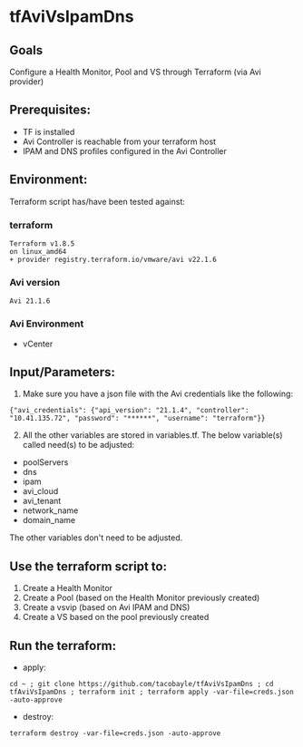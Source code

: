 # tfAviVsIpamDns

## Goals
Configure a Health Monitor, Pool and VS through Terraform (via Avi provider)

## Prerequisites:
- TF is installed
- Avi Controller is reachable from your terraform host
- IPAM and DNS profiles configured in the Avi Controller

## Environment:

Terraform script has/have been tested against:

### terraform

```
Terraform v1.8.5
on linux_amd64
+ provider registry.terraform.io/vmware/avi v22.1.6
```

### Avi version

```
Avi 21.1.6
```

### Avi Environment

- vCenter


## Input/Parameters:

1. Make sure you have a json file with the Avi credentials like the following:

```
{"avi_credentials": {"api_version": "21.1.4", "controller": "10.41.135.72", "password": "******", "username": "terraform"}}
```

2. All the other variables are stored in variables.tf.
The below variable(s) called need(s) to be adjusted:
- poolServers
- dns
- ipam
- avi_cloud
- avi_tenant
- network_name
- domain_name

The other variables don't need to be adjusted.

## Use the terraform script to:
1. Create a Health Monitor
2. Create a Pool (based on the Health Monitor previously created)
3. Create a vsvip (based on Avi IPAM and DNS)
4. Create a VS based on the pool previously created

## Run the terraform:
- apply:
```
cd ~ ; git clone https://github.com/tacobayle/tfAviVsIpamDns ; cd tfAviVsIpamDns ; terraform init ; terraform apply -var-file=creds.json -auto-approve
```
- destroy:
```
terraform destroy -var-file=creds.json -auto-approve
```